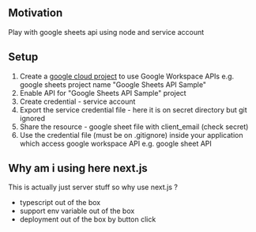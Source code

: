 <h2>Motivation</h2>
Play with google sheets api using node and service account

<h2>Setup</h2>
<ol>
<li>Create a <a href='https://developers.google.com/workspace/guides/create-project'>google cloud project</a> to use Google Workspace APIs  e.g. google sheets project name "Google Sheets API Sample"</li>
<li>Enable API for "Google Sheets API Sample" project</li>
<li>Create credential - service account</li>
<li>Export the service credential file - here it is on secret directory but git ignored</li>
<li>Share the resource - google sheet file with client_email (check secret)</li>
<li>Use the credential file (must be on .gitignore)  inside your application which access google workspace API e.g. google sheet API</li>
</ol>


<h2>Why am i using here next.js</h2>
This is actually just server stuff so why use next.js ?
<ul>
<li>typescript out of the box</li>
<li>support env variable out of the box</li>
<li>deployment out of the box by button click</li>
</ul>
